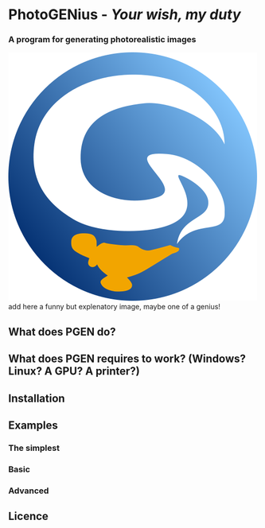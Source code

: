 # PhotoGENius - _Your wish, my duty_
### A program for generating photorealistic images

![](logo1.png)  add here a funny but explenatory image, maybe one of a genius!

## What does PGEN do?

## What does PGEN requires to work? (Windows? Linux? A GPU? A printer?)

## Installation

## Examples
### The simplest
### Basic
### Advanced

## Licence
